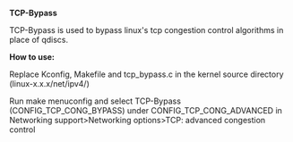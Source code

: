 **TCP-Bypass**

TCP-Bypass is used to bypass linux's tcp congestion control algorithms in place of qdiscs.

**How to use:**

Replace Kconfig, Makefile and tcp_bypass.c in the kernel source directory (linux-x.x.x/net/ipv4/)

Run make menuconfig and select TCP-Bypass (CONFIG_TCP_CONG_BYPASS) under CONFIG_TCP_CONG_ADVANCED in Networking support>Networking options>TCP: advanced congestion control
